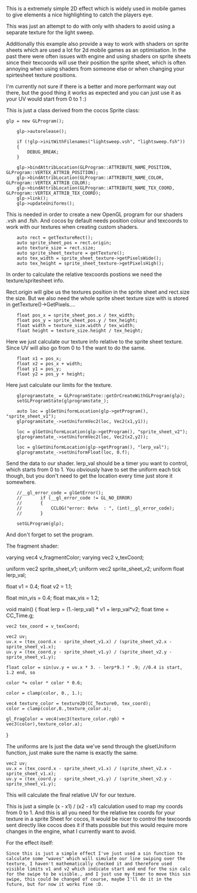 This is a extremely simple 2D effect which is widely used in mobile games to give elements a nice highlighting to catch the players eye.

This was just an attempt to do with only with shaders to avoid using a separate texture for the light sweep.

Additionally this example also provide a way to work with shaders on sprite sheets which are used a lot for 2d mobile games as an optimisation.
In the past there were often issues with engine and using shaders on sprite sheets since their texcoords will use their position the sprite sheet, which is often annoying when using shaders from someone else or when changing your spirtesheet texture positions.

I'm currently not sure if there is a better and more performant way out there, but the good thing it works as expected and you can just use it as your UV would start from 0 to 1 :)



This is just a class derived from the cocos Sprite class:

	glp = new GLProgram();

        glp->autorelease();

        if (!glp->initWithFilenames("lightsweep.vsh", "lightsweep.fsh"))
        {
            DEBUG_BREAK;
        }

        glp->bindAttribLocation(GLProgram::ATTRIBUTE_NAME_POSITION, GLProgram::VERTEX_ATTRIB_POSITION);
        glp->bindAttribLocation(GLProgram::ATTRIBUTE_NAME_COLOR, GLProgram::VERTEX_ATTRIB_COLOR);
        glp->bindAttribLocation(GLProgram::ATTRIBUTE_NAME_TEX_COORD, GLProgram::VERTEX_ATTRIB_TEX_COORD);
        glp->link();
        glp->updateUniforms();

This is needed in order to create a new OpenGL program for our shaders .vsh and .fsh.
And cocos by default needs position colour and texcoords to work with our textures when creating custom shaders.

        auto rect = getTextureRect();
        auto sprite_sheet_pos = rect.origin;
        auto texture_size = rect.size;
        auto sprite_sheet_texture = getTexture();
        auto tex_width = sprite_sheet_texture->getPixelsWide();
        auto tex_height = sprite_sheet_texture->getPixelsHigh();

In order to calculate the relative texcoords postions we need the texture/spritesheet info.

Rect.origin will gibe us the textures position in the sprite sheet and rect.size the size.
But we also need the whole sprite sheet texture size with is stored in getTexture()->GetPixels....


        float pos_x = sprite_sheet_pos.x / tex_width;
        float pos_y = sprite_sheet_pos.y / tex_height;
        float width = texture_size.width / tex_width;
        float height = texture_size.height / tex_height;

Here we just calculate our texture info relative to the sprite sheet texture.
Since UV will also go from 0 to 1 the want to do the same.

        float x1 = pos_x;
        float x2 = pos_x + width;
        float y1 = pos_y;
        float y2 = pos_y + height;


Here just calculate our limits for the texture.
    
        glprogramstate_ = GLProgramState::getOrCreateWithGLProgram(glp);
        setGLProgramState(glprogramstate_);
    
        auto loc = glGetUniformLocation(glp->getProgram(), "sprite_sheet_v1");
        glprogramstate_->setUniformVec2(loc, Vec2(x1,y1));
    
        loc = glGetUniformLocation(glp->getProgram(), "sprite_sheet_v2");
        glprogramstate_->setUniformVec2(loc, Vec2(x2,y2));
    
		loc = glGetUniformLocation(glp->getProgram(), "lerp_val");
		glprogramstate_->setUniformFloat(loc, 0.f);

Send the data to our shader.
lerp_val should be a timer you want to control, which starts from 0 to 1.
You obviously have to set the uniform each tick though, but you don't need to get the location every time just store it somewhere.

    
        //__gl_error_code = glGetError();
        //       if (__gl_error_code != GL_NO_ERROR)
        //       {
        //           CCLOG("error: 0x%x  : ", (int)__gl_error_code);
        //       }

        setGLProgram(glp);

And don't forget to set the program.

The fragment shader:

varying vec4 v_fragmentColor;
varying vec2 v_texCoord;

uniform vec2 sprite_sheet_v1;
uniform vec2 sprite_sheet_v2;
uniform float lerp_val;

float v1 = 0.4;
float v2 = 1.1;

float min_vis = 0.4;
float max_vis = 1.2;

void main()
{
    float lerp = (1.-lerp_val) * v1 + lerp_val*v2;
	float time = CC_Time.g;
    
	vec2 tex_coord = v_texCoord;
	
	vec2 uv;
	uv.x = (tex_coord.x - sprite_sheet_v1.x) / (sprite_sheet_v2.x - sprite_sheet_v1.x);
	uv.y = (tex_coord.y - sprite_sheet_v1.y) / (sprite_sheet_v2.y - sprite_sheet_v1.y);

	float color = sin(uv.y + uv.x * 3. - lerp*9.) * .9; //0.4 is start, 1.2 end, so 
	
	color *= color * color * 0.6;
    
	color = clamp(color, 0., 1.);
	
	vec4 texture_color = texture2D(CC_Texture0, tex_coord);
	color = clamp(color,0.,texture_color.a);
	
	gl_FragColor = vec4(vec3(texture_color.rgb) + vec3(color),texture_color.a);
}




The uniforms are Is just the data we've send through the glsetUniform function, just make sure the name is exactly the same.

	vec2 uv;
	uv.x = (tex_coord.x - sprite_sheet_v1.x) / (sprite_sheet_v2.x - sprite_sheet_v1.x);
	uv.y = (tex_coord.y - sprite_sheet_v1.y) / (sprite_sheet_v2.y - sprite_sheet_v1.y);

This will calculate the final relative UV for our texture.

This is just a simple (x - x1) / (x2 - x1) calculation used to map my coords from 0 to 1.
And this is all you need for the relative tex coords for your texture in a sprite Sheet for cocos, It would be nicer to control the texcoords sent directly like cocos does it if thats possible but this would require more changes in the engine, what I currently want to avoid.



For the effect itself:

    Since this is just a simple effect I've just used a sin function to calculate some "waves" which will simulate our line swiping over the texture, I haven't mathematically checked it and therefore used visible limits v1 and v2 which indicate start and end for the sin calc for the swipe to be visible., and I just use my timer to move this sin swipe, this could be changed of course, maybe I'll do it in the future, but for now it works fine :D.





 